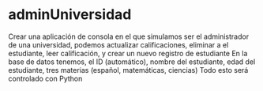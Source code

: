 # adminUniversidad
Crear una aplicación de consola en el que simulamos ser el administrador de una universidad, podemos actualizar calificaciones, eliminar a el estudiante, leer calificación, y crear un nuevo registro de estudiante  En la base de datos tenemos, el ID (automático), nombre del estudiante, edad del estudiante, tres materias (español,  matemáticas, ciencias)  Todo esto será controlado con Python
